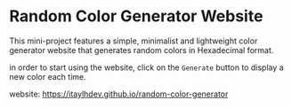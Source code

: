 # Random Color Generator Website

This mini-project features a simple, minimalist and lightweight color generator website that generates random colors in Hexadecimal format.

in order to start using the website, click on the `Generate` button to display a new color each time.

website: https://itaylhdev.github.io/random-color-generator